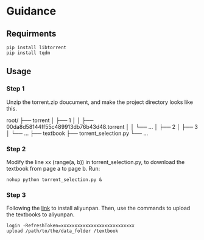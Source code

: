 # Guidance

## Requirments
```
pip install libtorrent
pip install tqdm
```
## Usage
### Step 1
Unzip the torrent.zip doucument, and make the project directory looks like this.

root/
├── torrent
│   ├── 1
│   │   ├── 00da8d58144ff55c489913db76b43d48.torrent
│   │   └── ...
│   ├── 2
│   ├── 3
│   └── ...
├── textbook
├── torrent_selection.py
└── ...

### Step 2
Modify the line xx (range(a, b)) in torrent_selection.py, to download the textbook from page a to page b.
Run:
```
nohup python torrent_selection.py &
```

### Step 3
Following the [link](https://zhuanlan.zhihu.com/p/608119275) to install aliyunpan. Then, use the commands to upload the textbooks to aliyunpan.
```
login -RefreshToken=xxxxxxxxxxxxxxxxxxxxxxxxxxx
upload /path/to/the/data_folder /textbook
```
